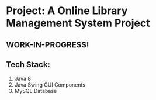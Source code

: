 # Project: A Online Library Management System Project 
## WORK-IN-PROGRESS!
## Tech Stack:
1. Java 8
2. Java Swing GUI Components 
3. MySQL Database
